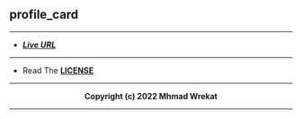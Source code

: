 ## profile_card

---
- ***[Live URL](https://wrekat.vercel.app/)***

---
- Read The **[LICENSE](./LICENSE)**

---
<b>
<p align="center">
Copyright (c) 2022 Mhmad Wrekat
</p>

---

